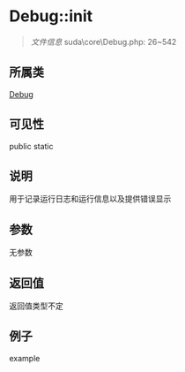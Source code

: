 # Debug::init

> *文件信息* suda\core\Debug.php: 26~542
## 所属类 

[Debug](../Debug.md)

## 可见性

  public  static
## 说明

用于记录运行日志和运行信息以及提供错误显示

## 参数

无参数

## 返回值
返回值类型不定

## 例子

example